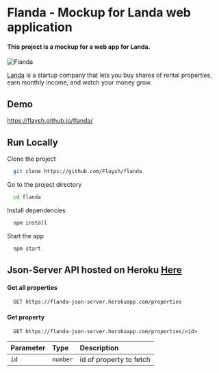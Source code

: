 # Flanda - Mockup for Landa web application

#### This project is a mockup for a web app for Landa.

![Flanda](https://i.postimg.cc/TYYVWdS9/Clean-Shot-2022-11-12-at-00-34-46-2x.png)

[Landa](https://Landa.app) is a startup company that lets you buy shares of rental properties, earn monthly income, and
watch your money grow.

## Demo

https://flaysh.github.io/flanda/

## Run Locally

Clone the project

```bash
  git clone https://github.com/Flaysh/flanda
```

Go to the project directory

```bash
  cd flanda
```

Install dependencies

```bash
  npm install
```

Start the app

```bash
  npm start
```

## Json-Server API hosted on Heroku [Here](https://flanda-json-server.herokuapp.com)

#### Get all properties

```http
  GET https://flanda-json-server.herokuapp.com/properties
```

#### Get property

```http
  GET https://flanda-json-server.herokuapp.com/properties/<id>
```

| Parameter | Type     | Description                       |
| :-------- | :------- | :-------------------------------- |
| `id`      | `number` | id of property to fetch               |
